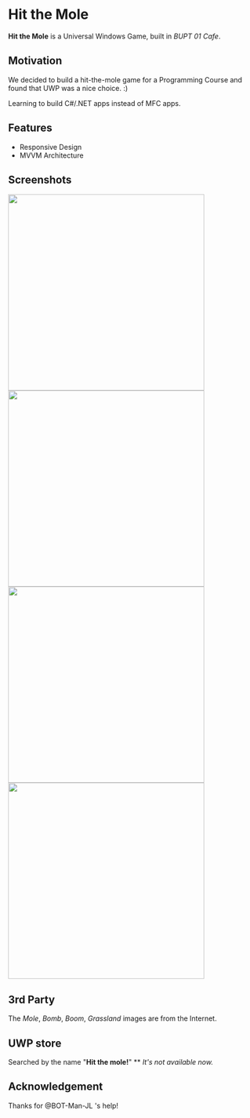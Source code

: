 # Hit the Mole

**Hit the Mole** is a Universal Windows Game, built in *BUPT 01 Cafe*.

## Motivation

We decided to build a hit-the-mole game for a Programming Course and
found that UWP was a nice choice. :)

Learning to build C#/.NET apps instead of MFC apps. 

## Features

- Responsive Design
- MVVM Architecture

## Screenshots

<img src="Demo/wp_ss_20160801_0001.png" width="400px"></img>
<img src="Demo/wp_ss_20160801_0003.png" width="400px"></img>
<img src="Demo/wp_ss_20160801_0004.png" width="400px"></img>
<img src="Demo/wp_ss_20160801_0005.png" width="400px"></img>

## 3rd Party

The *Mole*, *Bomb*, *Boom*, *Grassland* images are from the Internet.

## UWP store

Searched by the name "**Hit the mole!**"
** *It's not available now.* 

## Acknowledgement
Thanks for @BOT-Man-JL 's help!
